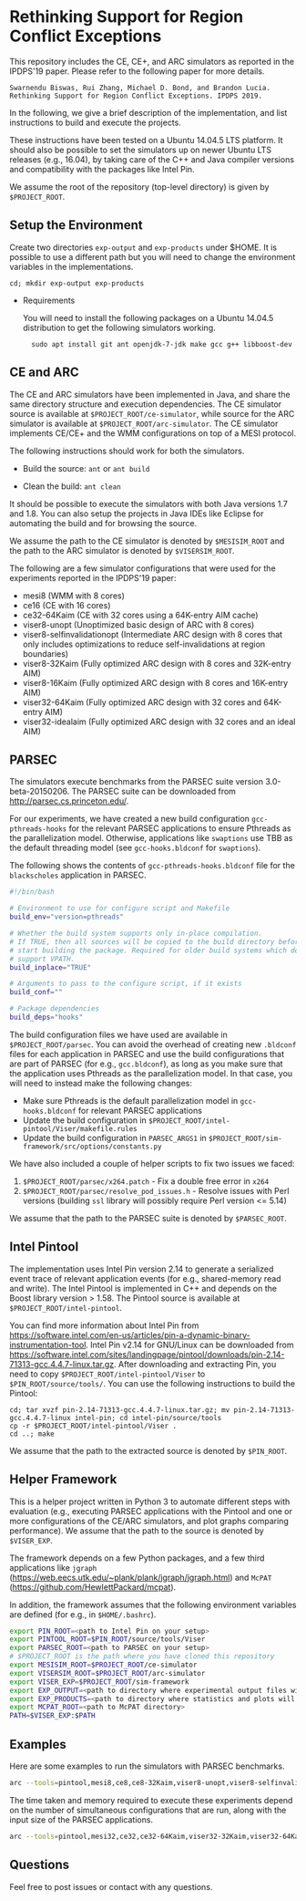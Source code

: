# Rethinking Support for Region Conflict Exceptions

This repository includes the CE, CE+, and ARC simulators as reported in the IPDPS'19 paper. Please refer to the following paper for more details.

    Swarnendu Biswas, Rui Zhang, Michael D. Bond, and Brandon Lucia. Rethinking Support for Region Conflict Exceptions. IPDPS 2019.

In the following, we give a brief description of the implementation, and list instructions to build and execute the projects.

These instructions have been tested on a Ubuntu 14.04.5 LTS platform. It should also be possible to set the simulators up on newer Ubuntu LTS releases (e.g., 16.04), by taking care of the C++ and Java compiler versions and compatibility with the packages like Intel Pin.

We assume the root of the repository (top-level directory) is given by `$PROJECT_ROOT`.

## Setup the Environment

Create two directories `exp-output` and `exp-products` under $HOME. It is possible to use a different path but you will need to change the environment variables in the implementations.

    cd; mkdir exp-output exp-products

+ Requirements

    You will need to install the following packages on a Ubuntu 14.04.5 distribution to get the following simulators working.

        sudo apt install git ant openjdk-7-jdk make gcc g++ libboost-dev

## CE and ARC

The CE and ARC simulators have been implemented in Java, and share the same directory structure and execution dependencies. The CE simulator source is available at `$PROJECT_ROOT/ce-simulator`, while source for the ARC simulator is available at `$PROJECT_ROOT/arc-simulator`. The CE simulator implements CE/CE+ and the WMM configurations on top of a MESI protocol.

The following instructions should work for both the simulators.

+ Build the source: `ant` or `ant build`

+ Clean the build: `ant clean`

It should be possible to execute the simulators with both Java versions 1.7 and 1.8. You can also setup the projects in Java IDEs like Eclipse for automating the build and for browsing the source.

We assume the path to the CE simulator is denoted by `$MESISIM_ROOT` and the path to the ARC simulator is denoted by `$VISERSIM_ROOT`.

The following are a few simulator configurations that were used for the experiments reported in the IPDPS'19 paper:

+ mesi8 (WMM with 8 cores)
+ ce16 (CE with 16 cores)
+ ce32-64Kaim (CE with 32 cores using a 64K-entry AIM cache)
+ viser8-unopt (Unoptimized basic design of ARC with 8 cores)
+ viser8-selfinvalidationopt (Intermediate ARC design with 8 cores that only includes optimizations to reduce self-invalidations at region boundaries)
+ viser8-32Kaim (Fully optimized ARC design with 8 cores and 32K-entry AIM)
+ viser8-16Kaim (Fully optimized ARC design with 8 cores and 16K-entry AIM)
+ viser32-64Kaim (Fully optimized ARC design with 32 cores and 64K-entry AIM)
+ viser32-idealaim (Fully optimized ARC design with 32 cores and an ideal AIM)

## PARSEC

The simulators execute benchmarks from the PARSEC suite version 3.0-beta-20150206. The PARSEC suite can be downloaded from http://parsec.cs.princeton.edu/.

For our experiments, we have created a new build configuration `gcc-pthreads-hooks` for the relevant PARSEC applications to ensure Pthreads as the parallelization model. Otherwise, applications like `swaptions` use TBB as the default threading model (see `gcc-hooks.bldconf` for `swaptions`).

The following shows the contents of `gcc-pthreads-hooks.bldconf` file for the `blackscholes` application in PARSEC.

```Bash
#!/bin/bash

# Environment to use for configure script and Makefile
build_env="version=pthreads"

# Whether the build system supports only in-place compilation.
# If TRUE, then all sources will be copied to the build directory before we
# start building the package. Required for older build systems which don't
# support VPATH.
build_inplace="TRUE"

# Arguments to pass to the configure script, if it exists
build_conf=""

# Package dependencies
build_deps="hooks"
```

The build configuration files we have used are available in `$PROJECT_ROOT/parsec`. You can avoid the overhead of creating new `.bldconf` files for each application in PARSEC and use the build configurations that are part of PARSEC (for e.g., `gcc.bldconf`), as long as you make sure that the application uses Pthreads as the parallelization model. In that case, you will need to instead make the following changes:

+ Make sure Pthreads is the default parallelization model in `gcc-hooks.bldconf` for relevant PARSEC applications
+ Update the build configuration in `$PROJECT_ROOT/intel-pintool/Viser/makefile.rules`
+ Update the build configuration in `PARSEC_ARGS1` in `$PROJECT_ROOT/sim-framework/src/options/constants.py`

We have also included a couple of helper scripts to fix two issues we faced:
1. `$PROJECT_ROOT/parsec/x264.patch` - Fix a double free error in `x264`
2. `$PROJECT_ROOT/parsec/resolve_pod_issues.h` - Resolve issues with Perl versions (building `ssl` library will possibly require Perl version <= 5.14)

We assume that the path to the PARSEC suite is denoted by `$PARSEC_ROOT`.

## Intel Pintool

The implementation uses Intel Pin version 2.14 to generate a serialized event trace of relevant application events (for e.g., shared-memory read and write). The Intel Pintool is implemented in C++ and depends on the Boost library version > 1.58. The Pintool source is available at `$PROJECT_ROOT/intel-pintool`.

You can find more information about Intel Pin from https://software.intel.com/en-us/articles/pin-a-dynamic-binary-instrumentation-tool. Intel Pin v2.14 for GNU/Linux can be downloaded from https://software.intel.com/sites/landingpage/pintool/downloads/pin-2.14-71313-gcc.4.4.7-linux.tar.gz. After downloading and extracting Pin, you need to copy `$PROJECT_ROOT/intel-pintool/Viser` to `$PIN_ROOT/source/tools/`. You can use the following instructions to build the Pintool:

    cd; tar xvzf pin-2.14-71313-gcc.4.4.7-linux.tar.gz; mv pin-2.14-71313-gcc.4.4.7-linux intel-pin; cd intel-pin/source/tools
    cp -r $PROJECT_ROOT/intel-pintool/Viser .
    cd ..; make

We assume that the path to the extracted source is denoted by `$PIN_ROOT`.

## Helper Framework

This is a helper project written in Python 3 to automate different steps with evaluation (e.g., executing PARSEC applications with the Pintool and one or more configurations of the CE/ARC simulators, and plot graphs comparing performance). We assume that the path to the source is denoted by `$VISER_EXP`.

The framework depends on a few Python packages, and a few third applications like `jgraph` (https://web.eecs.utk.edu/~plank/plank/jgraph/jgraph.html) and `McPAT` (https://github.com/HewlettPackard/mcpat).

In addition, the framework assumes that the following environment variables are defined (for e.g., in `$HOME/.bashrc`).

```Bash
export PIN_ROOT=<path to Intel Pin on your setup>
export PINTOOL_ROOT=$PIN_ROOT/source/tools/Viser
export PARSEC_ROOT=<path to PARSEC on your setup>
# $PROJECT_ROOT is the path where you have cloned this repository
export MESISIM_ROOT=$PROJECT_ROOT/ce-simulator
export VISERSIM_ROOT=$PROJECT_ROOT/arc-simulator
export VISER_EXP=$PROJECT_ROOT/sim-framework
export EXP_OUTPUT=<path to directory where experimental output files will be generated>
export EXP_PRODUCTS=<path to directory where statistics and plots will be generated>
export MCPAT_ROOT=<path to McPAT directory>
PATH=$VISER_EXP:$PATH
```

## Examples

Here are some examples to run the simulators with PARSEC benchmarks.

```Bash
arc --tools=pintool,mesi8,ce8,ce8-32Kaim,viser8-unopt,viser8-selfinvalidationopt,viser8-32Kaim,viser8-16Kaim,viser8-idealaim --tasks=sync,build,run --workload=simmedium --bench=blackscholes,bodytrack,canneal,dedup,ferret,fluidanimate,raytrace,streamcluster,swaptions,vips,x264 --pinThreads=8 --core=8 --outputDir=8core-experiments --trials=1 --assert=False --xassert=False --printOnly=False --roiOnly=True --project=viser --lockstep=False --generateEnergyStats=True --verbose=1
```

The time taken and memory required to execute these experiments depend on the number of simultaneous configurations that are run, along with the input size of the PARSEC applications.

```Bash
arc --tools=pintool,mesi32,ce32,ce32-64Kaim,viser32-32Kaim,viser32-64Kaim,viser32-idealaim --tasks=result --workload=simmedium --bench=blackscholes,bodytrack,canneal,dedup,ferret,fluidanimate,raytrace,streamcluster,swaptions,vips,x264 --pinThreads=32 --core=32 --outputDir=32core-experiments --trials=1 --assert=False --xassert=False --printOnly=False --roiOnly=True --project=viser --lockstep=False --generateEnergyStats=True --verbose=1
```

## Questions

Feel free to post issues or contact with any questions.
